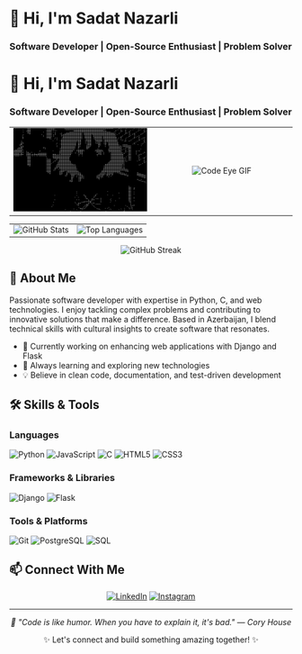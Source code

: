 # 👋 Hi, I'm Sadat Nazarli
### Software Developer | Open-Source Enthusiast | Problem Solver

# 👋 Hi, I'm Sadat Nazarli
### Software Developer | Open-Source Enthusiast | Problem Solver

<div align="center">
  <table>
    <tr>
      <td align="center" width="50%">
        <img src="https://raw.githubusercontent.com/zaftzaft/terminal-anime/master/demo.gif" alt="Terminal Anime GIF" width="100%" />
      </td>
      <td align="center" width="50%">
        <img src="https://64.media.tumblr.com/ba8c705edd2bed0a28d9458811155d69/tumblr_onxkyoloha1w05w8zo1_500.gif" alt="Code Eye GIF" width="100%" />
      </td>
    </tr>
  </table>
</div>

<div align="center">
  <table border="0" cellspacing="0" cellpadding="0">
    <tr>
      <td>
        <img src="https://github-readme-stats.vercel.app/api?username=sadatnazarli&show_icons=true&theme=radical" alt="GitHub Stats" width="100%" />
      </td>
      <td>
        <img src="https://github-readme-stats.vercel.app/api/top-langs/?username=sadatnazarli&layout=compact&theme=radical" alt="Top Languages" width="100%" />
      </td>
    </tr>
  </table>
</div>

<div align="center">
  <img src="https://streak-stats.demolab.com/?user=sadatnazarli&theme=dark" alt="GitHub Streak" width="70%" />
</div>

## 💫 About Me

Passionate software developer with expertise in Python, C, and web technologies. I enjoy tackling complex problems and contributing to innovative solutions that make a difference. Based in Azerbaijan, I blend technical skills with cultural insights to create software that resonates.

- 🔭 Currently working on enhancing web applications with Django and Flask
- 🌱 Always learning and exploring new technologies
- 💡 Believe in clean code, documentation, and test-driven development

## 🛠️ Skills & Tools

### Languages
![Python](https://img.shields.io/badge/-Python-3776AB?style=flat&logo=python&logoColor=white)
![JavaScript](https://img.shields.io/badge/-JavaScript-F7DF1E?style=flat&logo=javascript&logoColor=black)
![C](https://img.shields.io/badge/-C-A8B9CC?style=flat&logo=c&logoColor=black)
![HTML5](https://img.shields.io/badge/-HTML5-E34F26?style=flat&logo=html5&logoColor=white)
![CSS3](https://img.shields.io/badge/-CSS3-1572B6?style=flat&logo=css3&logoColor=white)

### Frameworks & Libraries
![Django](https://img.shields.io/badge/-Django-092E20?style=flat&logo=django&logoColor=white)
![Flask](https://img.shields.io/badge/-Flask-000000?style=flat&logo=flask&logoColor=white)

### Tools & Platforms
![Git](https://img.shields.io/badge/-Git-F05032?style=flat&logo=git&logoColor=white)
![PostgreSQL](https://img.shields.io/badge/-PostgreSQL-4169E1?style=flat&logo=postgresql&logoColor=white)
![SQL](https://img.shields.io/badge/-SQL-4479A1?style=flat&logo=mysql&logoColor=white)

## 📫 Connect With Me

<p align="center">
  <a href="https://linkedin.com/in/sadatnazarli"><img src="https://img.shields.io/badge/-LinkedIn-0077B5?style=flat&logo=linkedin&logoColor=white" alt="LinkedIn" /></a>
  <a href="https://instagram.com/sadatnazarli"><img src="https://img.shields.io/badge/-Instagram-E4405F?style=flat&logo=instagram&logoColor=white" alt="Instagram" /></a>
</p>

---

<div align="center">
  <p><i>💭 "Code is like humor. When you have to explain it, it's bad." — Cory House</i></p>
</div>

<p align="center">✨ Let's connect and build something amazing together! ✨</p>

